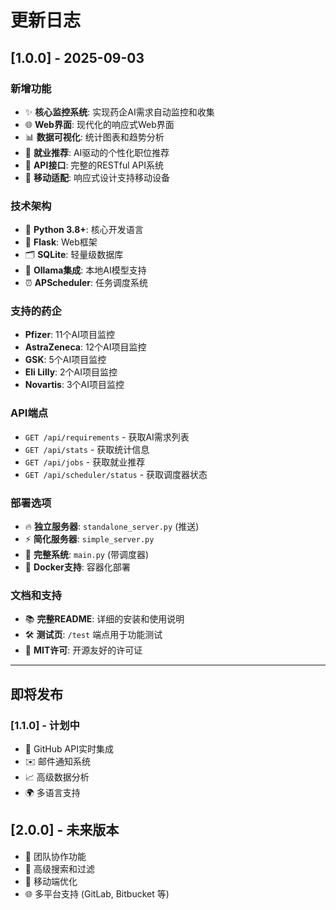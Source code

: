 # 更新日志

## [1.0.0] - 2025-09-03

### 新增功能
- ✨ **核心监控系统**: 实现药企AI需求自动监控和收集
- 🌐 **Web界面**: 现代化的响应式Web界面
- 📊 **数据可视化**: 统计图表和趋势分析
- 📄 **就业推荐**: AI驱动的个性化职位推荐
- 🔧 **API接口**: 完整的RESTful API系统
- 📱 **移动适配**: 响应式设计支持移动设备

### 技术架构
- 🐍 **Python 3.8+**: 核心开发语言
- 🍜 **Flask**: Web框架
- 🗂️ **SQLite**: 轻量级数据库
- 🧠 **Ollama集成**: 本地AI模型支持
- ⏰ **APScheduler**: 任务调度系统

### 支持的药企
- **Pfizer**: 11个AI项目监控
- **AstraZeneca**: 12个AI项目监控  
- **GSK**: 5个AI项目监控
- **Eli Lilly**: 2个AI项目监控
- **Novartis**: 3个AI项目监控

### API端点
- `GET /api/requirements` - 获取AI需求列表
- `GET /api/stats` - 获取统计信息
- `GET /api/jobs` - 获取就业推荐
- `GET /api/scheduler/status` - 获取调度器状态

### 部署选项
- 🔥 **独立服务器**: `standalone_server.py` (推送)
- ⚡ **简化服务器**: `simple_server.py`
- 🚀 **完整系统**: `main.py` (带调度器)
- 🐳 **Docker支持**: 容器化部署

### 文档和支持
- 📚 **完整README**: 详细的安装和使用说明
- 🛠 **测试页**: `/test` 端点用于功能测试
- 📄 **MIT许可**: 开源友好的许可证

---

## 即将发布

### [1.1.0] - 计划中
- 🔄 GitHub API实时集成
- ✉️ 邮件通知系统
- 📈 高级数据分析
- 🌍 多语言支持

## [2.0.0] - 未来版本
- 🤝 团队协作功能
- 🔎 高级搜索和过滤
- 📱 移动端优化
- 🌐 多平台支持 (GitLab, Bitbucket 等)
